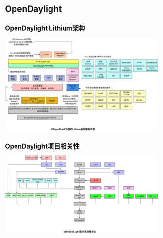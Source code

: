 # OpenDaylight

## OpenDaylight Lithium架构

![OpenDaylight lithium architecture](../../images/opendaylight-lithium-arch.svg)

## OpenDaylight项目相关性

![OpenDayLight项目相关性](../../images/opendaylight-lithium-project-dependency.svg)
